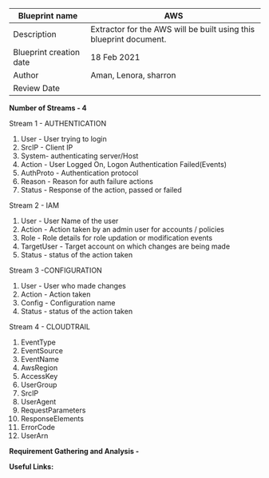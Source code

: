 | Blueprint name          | AWS                                                                |
| ----------------------- | ------------------------------------------------------------------ |
| Description             | Extractor for the AWS will be built using this blueprint document. |
| Blueprint creation date | 18 Feb 2021                                                        |
| Author                  | Aman, Lenora, sharron                                              |
| Review Date             |                                                                    |

**Number of Streams - 4**

Stream 1 - AUTHENTICATION

1. User - User trying to login
2. SrcIP - Client IP
3. System- authenticating server/Host
4. Action - User Logged On, Logon Authentication Failed(Events)
5. AuthProto - Authentication protocol
6. Reason - Reason for auth failure actions
7. Status - Response of the action, passed or failed

Stream 2 - IAM

1. User - User Name of the user
2. Action - Action taken by an admin user for accounts / policies
3. Role - Role details for role updation or modification events
4. TargetUser - Target account on which changes are being made
5. Status - status of the action taken

Stream 3 -CONFIGURATION

1. User - User who made changes
2. Action - Action taken
3. Config - Configuration name
4. Status - status of the action taken

Stream 4 - CLOUDTRAIL

1. EventType
2. EventSource 
3. EventName 
4. AwsRegion
5. AccessKey
6. UserGroup
7. SrcIP
8. UserAgent
9. RequestParameters
10. ResponseElements
11. ErrorCode
12. UserArn

**Requirement Gathering and Analysis -** 

**Useful Links:**

